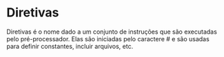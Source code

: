 # Diretivas 
Diretivas é o nome dado a um conjunto de instruções que são executadas pelo pré-processador. Elas são iniciadas pelo caractere # e são usadas para definir constantes, incluir arquivos, etc.